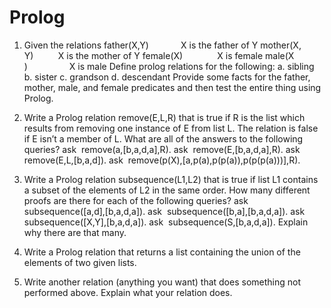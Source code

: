 # Prolog

1.  Given the relations 
father(X,Y)             X is the father of Y mother(X, Y)          X is the mother of Y female(X)               X is female male(X )                  X is male
Define prolog relations for the following:
a. sibling b. sister c. grandson d. descendant
Provide some facts for the father, mother, male, and female predicates and then test the entire thing using Prolog.

2.  Write a Prolog relation remove(E,L,R) that is true if R is the list which results from removing one instance of E from list L. The relation is false if E isn’t a member of L. 
What are all of the answers to the following queries? 
ask  remove(a,[b,a,d,a],R).
ask  remove(E,[b,a,d,a],R).
ask  remove(E,L,[b,a,d]).
ask  remove(p(X),[a,p(a),p(p(a)),p(p(p(a)))],R).

3.  Write a Prolog relation subsequence(L1,L2) that is true if list L1 contains a subset of the elements of L2 in the same order. 
How many different proofs are there for each of the following queries?
ask  subsequence([a,d],[b,a,d,a]).
ask  subsequence([b,a],[b,a,d,a]).
ask  subsequence([X,Y],[b,a,d,a]).
ask  subsequence(S,[b,a,d,a]).
Explain why there are that many.
4.  Write a Prolog relation that returns a list containing the union of the elements of two given lists.

5.  Write another relation (anything you want) that does something not performed above. Explain what your relation does.
